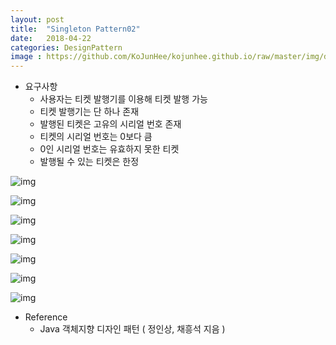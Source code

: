 ```yaml
---
layout: post
title:  "Singleton Pattern02"
date:   2018-04-22
categories: DesignPattern
image : https://github.com/KoJunHee/kojunhee.github.io/raw/master/img/dpci.png
---
```


- 요구사항
  - 사용자는 티켓 발행기를 이용해 티켓 발행 가능 
  - 티켓 발행기는 단 하나 존재
  - 발행된 티켓은 고유의 시리얼 번호 존재
  - 티켓의 시리얼 번호는 0보다 큼
  - 0인 시리얼 번호는 유효하지 못한 티켓
  - 발행될 수 있는 티켓은 한정

![img](https://github.com/KoJunHee/kojunhee.github.io/raw/master/img/tm09.png)

![img](https://github.com/KoJunHee/kojunhee.github.io/raw/master/img/tm01.png)

![img](https://github.com/KoJunHee/kojunhee.github.io/raw/master/img/tm02.png)

![img](https://github.com/KoJunHee/kojunhee.github.io/raw/master/img/tm03.png)

![img](https://github.com/KoJunHee/kojunhee.github.io/raw/master/img/tm04.png)

![img](https://github.com/KoJunHee/kojunhee.github.io/raw/master/img/tm05.png)

![img](https://github.com/KoJunHee/kojunhee.github.io/raw/master/img/tm06.png)



- Reference
  - Java 객체지향 디자인 패턴 ( 정인상, 채흥석 지음 )